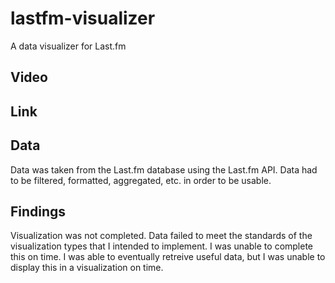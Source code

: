 # lastfm-visualizer
A data visualizer for Last.fm

## Video

## Link

## Data
Data was taken from the Last.fm database using the Last.fm API. Data had to be filtered, formatted, aggregated, etc. in order to be usable.

## Findings
Visualization was not completed. Data failed to meet the standards of the visualization types that I intended to implement. I was unable to complete this on time. I was able to eventually retreive useful data, but I was unable to display this in a visualization on time.

